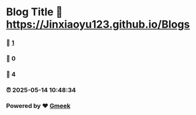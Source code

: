 # Blog Title :link: https://Jinxiaoyu123.github.io/Blogs 
### :page_facing_up: [1](https://Jinxiaoyu123.github.io/Blogs/tag.html) 
### :speech_balloon: 0 
### :hibiscus: 4 
### :alarm_clock: 2025-05-14 10:48:34 
### Powered by :heart: [Gmeek](https://github.com/Meekdai/Gmeek)
